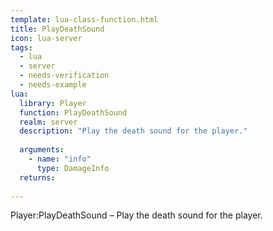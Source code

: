 ```yaml
---
template: lua-class-function.html
title: PlayDeathSound
icon: lua-server
tags:
  - lua
  - server
  - needs-verification
  - needs-example
lua:
  library: Player
  function: PlayDeathSound
  realm: server
  description: "Play the death sound for the player."
  
  arguments:
    - name: "info"
      type: DamageInfo
  returns:
    
---
```


<div class="lua__search__keywords">
Player:PlayDeathSound &#x2013; Play the death sound for the player.
</div>
